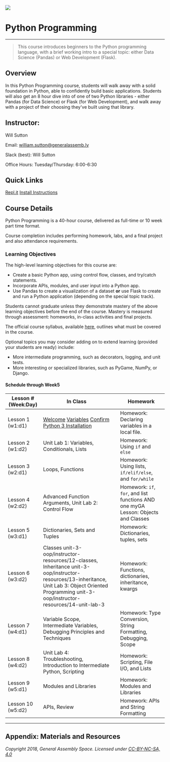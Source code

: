 ![](https://ga-dash.s3.amazonaws.com/production/assets/logo-9f88ae6c9c3871690e33280fcf557f33.png)


# Python Programming

----

> This course introduces beginners to the Python programming language, with a brief working intro to a special topic: either Data Science (Pandas) or Web Development (Flask).

## Overview
In this Python Programming course, students will walk away with a solid foundation in Python, able to confidently build basic applications. Students will also get an 8 hour dive into of one of two Python libraries -  either Pandas (for Data Science) or Flask (for Web Development), and walk away with a project of their choosing they've built using that library.

## Instructor:
Will Sutton

Email: william.sutton@generalassemb.ly

Slack (best): Will Sutton

Office Hours:
Tuesday/Thursday: 6:00-6:30


## Quick Links
 [Repl.it](https://repl.it/@GAcoding/blank-repl)
 [Install Instructions](https://presentations.generalassemb.ly/6820a2bdaff917e473032f5d1d2e42ba#/)


## Course Details
Python Programming is a 40-hour course, delivered as full-time or 10 week part time format. 

Course completion includes performing homework, labs, and a final project and also attendance requirements.

### Learning Objectives
The high-level learning objectives for this course are:

- Create a basic Python app, using control flow, classes, and try/catch statements.
- Incorporate APIs, modules, and user input into a Python app.
- Use Pandas to create a visualization of a dataset **or** use Flask to create and run a Python application (depending on the special topic track).

Students cannot graduate unless they demonstrate mastery of the above learning objectives before the end of the course. Mastery is measured through assessment: homeworks, in-class activities and final projects.

The official course syllabus, available [here](https://drive.google.com/file/d/1G5MxiLnVah4YAoJTzdIYK-8guTYC-Q7u/view), outlines what must be covered in the course.

Optional topics you may consider adding on to extend learning (provided your students are ready) include:
- More intermediate programming, such as decorators, logging, and unit tests.
- More interesting or specialized libraries, such as PyGame, NumPy, or Django.


#### Schedule through Week5



| Lesson # (Week:Day) | In Class                                                                                                                                                                                                                                                                                                                                              |   | Homework                                                                                                                                                                              |
|---------------------|-------------------------------------------------------------------------------------------------------------------------------------------------------------------------------------------------------------------------------------------------------------------------------------------------------------------------------------------------------|---|---------------------------------------------------------------------------------------------------------------------------------------------------------------------------------------|
| Lesson 1 (w1:d1)    | [Welcome](https://presentations.generalassemb.ly/8fabf89c4d2bdf727c4cbc283a75e653)  [Variables](https://presentations.generalassemb.ly/3de0bce4378727f2d2dd9d3e33be28e5)                        [Confirm Python 3 Installation](https://presentations.generalassemb.ly/7a75f869246d313c5368f4ef844f164c)                                                                                                           |   | Homework: Declaring variables in a local file.    |
| Lesson 2 (w1:d2)    | Unit Lab 1: Variables, Conditionals, Lists                                                                                                                             |   | Homework: Using `if` and `else`          |
| Lesson 3 (w2:d1)    | Loops, Functions                                                                                                                                                                                                                        |   | Homework: Using lists, `if/elif/else`, and `for/while`                                                                   |
|                     Lesson 4 (w2:d2)    | Advanced Function Arguments, Unit Lab 2: Control Flow                                                                                                                                                                |   | Homework: `if`, `for`, and list functions AND one myGA Lesson: Objects and Classes                                                                                   |
| Lesson 5 (w3:d1)    | Dictionaries, Sets and Tuples                                                                                                                                                                                              |   | Homework: Dictionaries, tuples, sets                                                                                               |
| Lesson 6 (w3:d2)    | Classes unit-3-oop/instructor-resources/12-classes, Inheritance unit-3-oop/instructor-resources/13-inheritance, Unit Lab 3: Object Oriented Programming unit-3-oop/instructor-resources/14-unit-lab-3                                                                                                                                        |   | Homework: Functions, dictionaries, inheritance, kwargs                                                                              |
| Lesson 7 (w4:d1)    | Variable Scope, Intermediate Variables, Debugging Principles and Techniques                                                                     |   | Homework: Type Conversion, String Formatting, Debugging, Scope  |
| Lesson 8 (w4:d2)    | Unit Lab 4: Troubleshooting, Introduction to Intermediate Python, Scripting |   | Homework: Scripting, File I/O, and Lists                                                |
| Lesson 9 (w5:d1)    | Modules and Libraries                                                                                                                                                     |   | Homework: Modules and Libraries                                                                                          |
| Lesson 10 (w5:d2)   | APIs, Review                                                                                                                                                                                                                                                                                      |   | Homework: APIs and String Formatting             |
                                                                                        
---

## Appendix: Materials and Resources


*Copyright 2018, General Assembly Space. Licensed under [CC-BY-NC-SA, 4.0](https://creativecommons.org/licenses/by-nc-sa/4.0/)*
